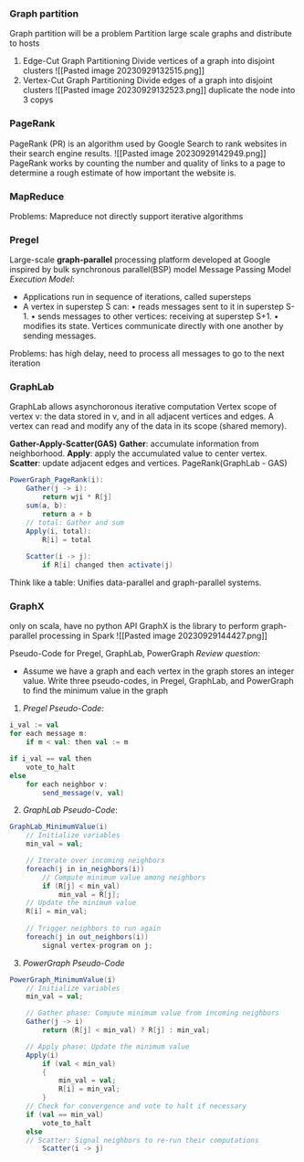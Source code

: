 ### Graph partition
Graph partition will be a problem
Partition large scale graphs and distribute to hosts

1. Edge-Cut Graph Partitioning
Divide vertices of a graph into disjoint clusters
![[Pasted image 20230929132515.png]]
2. Vertex-Cut Graph Partitioning
Divide edges of a graph into disjoint clusters
![[Pasted image 20230929132523.png]]
duplicate the node into 3 copys


### PageRank 
PageRank (PR) is an algorithm used by Google Search to rank websites in their search engine results.
![[Pasted image 20230929142949.png]]
PageRank works by counting the number and quality of links to a page to determine a rough estimate of how important the website is.
### MapReduce
Problems: Mapreduce not directly support iterative algorithms

### Pregel
Large-scale **graph-parallel** processing platform developed at Google
inspired by bulk synchronous parallel(BSP) model
Message Passing Model
*Execution Model*: 
- Applications run in sequence of iterations, called supersteps
- A vertex in superstep S can: 
	• reads messages sent to it in superstep S-1. 
	• sends messages to other vertices: receiving at superstep S+1. 
	• modifies its state.
Vertices communicate directly with one another by sending messages.

Problems: has high delay, need to process all messages to go to the next iteration

### GraphLab
GraphLab allows asynchoronous iterative computation
Vertex scope of vertex v: the data stored in v, and in all adjacent vertices and edges.
A vertex can read and modify any of the data in its scope (shared memory).


**Gather-Apply-Scatter(GAS)**
**Gather**: accumulate information from neighborhood.
**Apply**: apply the accumulated value to center vertex.
**Scatter**: update adjacent edges and vertices.
PageRank(GraphLab - GAS)

```scala
PowerGraph_PageRank(i): 
	Gather(j -> i):
		return wji * R[j] 
	sum(a, b): 
		return a + b 
	// total: Gather and sum 
	Apply(i, total): 
		R[i] = total 
		
	Scatter(i -> j): 
		if R[i] changed then activate(j)
```

Think like a table:
Unifies data-parallel and graph-parallel systems.
### GraphX
only on scala, have no python API
GraphX is the library to perform graph-parallel processing in Spark
![[Pasted image 20230929144427.png]]

Pseudo-Code for Pregel, GraphLab, PowerGraph
*Review question:*
- Assume we have a graph and each vertex in the graph stores an integer value. Write three pseudo-codes, in Pregel, GraphLab, and PowerGraph to find the minimum value in the graph
1. *Pregel Pseudo-Code:*
```scala
i_val := val
for each message m:
	if m < val: then val := m

if i_val == val then
	vote_to_halt
else
	for each neighbor v:
		send_message(v, val)

```

2. *GraphLab Pseudo-Code*:
```scala
GraphLab_MinimumValue(i)
	// Initialize variables
	min_val = val;

	// Iterate over incoming neighbors
	foreach(j in in_neighbors(i))
		// Compute minimum value among neighbors
		if (R[j] < min_val)
			min_val = R[j];
	// Update the minimum value
	R[i] = min_val;
	
	// Trigger neighbors to run again
	foreach(j in out_neighbors(i))
		signal vertex-program on j;
```

3. *PowerGraph Pseudo-Code*
```scala
PowerGraph_MinimumValue(i)
	// Initialize variables
	min_val = val;

	// Gather phase: Compute minimum value from incoming neighbors
	Gather(j -> i)
		return (R[j] < min_val) ? R[j] : min_val;

	// Apply phase: Update the minimum value
	Apply(i)
		if (val < min_val)
		{
			min_val = val;
			R[i] = min_val;
		}
	// Check for convergence and vote to halt if necessary
	if (val == min_val)
		vote_to_halt
	else
	// Scatter: Signal neighbors to re-run their computations
		Scatter(i -> j)
```